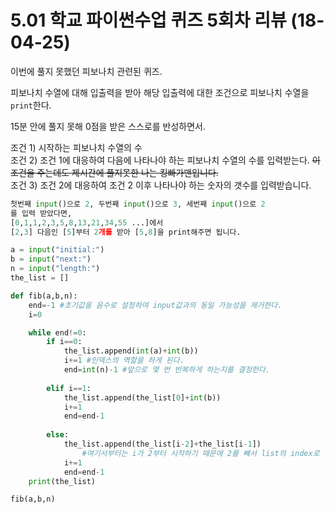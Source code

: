 # 5.01 학교 파이썬수업 퀴즈 5회차 리뷰 (18-04-25)
이번에 풀지 못했던 피보나치 관련된 퀴즈.  

피보나치 수열에 대해 입출력을 받아 해당 입출력에 대한 조건으로 피보나치 수열을 ```print```한다.

15분 안에 풀지 못해 0점을 받은 스스로를 반성하면서.

조건 1) 시작하는 피보나치 수열의 수   
조건 2) 조건 1에 대응하여 다음에 나타나야 하는 피보나치 수열의 수를 입력받는다. ~~이 조건을 주는데도 제시간에 풀지못한 나는 킹빠가맨입니다.~~  
조건 3) 조건 2에 대응하여 조건 2 이후 나타나야 하는 숫자의 갯수를 입력받습니다.
```py
첫번째 input()으로 2, 두번째 input()으로 3, 세번째 input()으로 2 
를 입력 받았다면,
[0,1,1,2,3,5,8,13,21,34,55 ...]에서
[2,3] 다음인 [5]부터 2개를 받아 [5,8]을 print해주면 됩니다.
```
```py
a = input("initial:")
b = input("next:")
n = input("length:")
the_list = []

def fib(a,b,n):
    end=-1 #초기값을 음수로 설정하여 input값과의 동일 가능성을 제거한다.
    i=0

    while end!=0:
        if i==0:
            the_list.append(int(a)+int(b))
            i+=1 #인덱스의 역할을 하게 된다.
            end=int(n)-1 #앞으로 몇 번 반복하게 하는지를 결정한다.
                
        elif i==1:
            the_list.append(the_list[0]+int(b))
            i+=1
            end=end-1
                
        else:
            the_list.append(the_list[i-2]+the_list[i-1])
                #여기서부터는 i가 2부터 시작하기 때문에 2를 빼서 list의 index로 활용한다.
            i+=1
            end=end-1
    print(the_list)

fib(a,b,n)
```